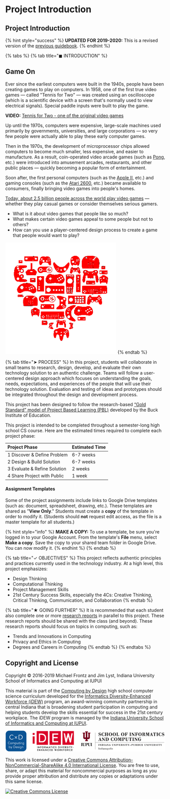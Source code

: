 # Project Introduction

## Project Introduction

{% hint style="success" %}
**UPDATED FOR 2019-2020:** This is a revised version of the [previous guidebook](https://docs.idew.org/video-game/).
{% endhint %}

{% tabs %}
{% tab title="◼ INTRODUCTION" %}
## Game On

Ever since the earliest computers were built in the 1940s, people have been creating games to play on computers. In 1958, one of the first true video games — called "Tennis for Two" — was created using an oscilloscope \(which is a scientific device with a screen that's normally used to view electrical signals\). Special paddle inputs were built to play the game.

**VIDEO:** [Tennis for Two - one of the original video games](https://www.youtube.com/watch?v=6PG2mdU_i8k)

Up until the 1970s, computers were expensive, large-scale machines used primarily by governments, universities, and large corporations — so very few people were actually able to play these early computer games.

Then in the 1970s, the development of microprocessor chips allowed computers to become much smaller, less expensive, and easier to manufacture. As a result, coin-operated video arcade games \(such as [Pong](https://en.wikipedia.org/wiki/Pong), etc.\) were introduced into amusement arcades, restaurants, and other public places — quickly becoming a popular form of entertainment.

Soon after, the first personal computers \(such as the [Apple II](https://en.wikipedia.org/wiki/Apple_II), etc.\) and gaming consoles \(such as the [Atari 2600](https://en.wikipedia.org/wiki/Atari_2600), etc.\) became available to consumers, finally bringing video games into people's homes.

[Today, about 2.5 billion people across the world play video games](https://www.wepc.com/news/video-game-statistics/) — whether they play casual games or consider themselves serious gamers.

* What is it about video games that people like so much?
* What makes certain video games appeal to some people but not to others?
* How can you use a player-centered design process to create a game that people would want to play?

![](.gitbook/assets/game-heart.png)
{% endtab %}

{% tab title="➤ PROCESS" %}
In this project, students will collaborate in small teams to research, design, develop, and evaluate their own technology solution to an authentic challenge. Teams will follow a user-centered design approach which focuses on understanding the goals, needs, expectations, and experiences of the people that will use their technology solution. Evaluation and testing of ideas and prototypes should be integrated throughout the design and development process.

This project has been designed to follow the research-based [“Gold Standard” model of Project Based Learning \(PBL\)](https://www.pblworks.org/what-is-pbl) developed by the Buck Institute of Education.

This project is intended to be completed throughout a semester-long high school CS course. Here are the estimated times required to complete each project phase:

| **Project Phase** | **Estimated Time** |
| :--- | :--- |
| 1 Discover & Define Problem | 6-7 weeks |
| 2 Design & Build Solution | 6-7 weeks |
| 3 Evaluate & Refine Solution | 2 weeks |
| 4 Share Project with Public | 1 week |

#### Assignment Templates

Some of the project assignments include links to Google Drive templates \(such as: document, spreadsheet, drawing, etc.\). These templates are shared as "**View Only**." Students must create a **copy** of the template in order to modify it. \(Students should **not** request edit access, as the file is a master template for all students.\)

{% hint style="info" %}
**MAKE A COPY:**  To use a template, be sure you're logged in to your Google Account. From the template's **File** menu, select **Make a copy**. Save the copy to your shared team folder in Google Drive. You can now modify it.
{% endhint %}
{% endtab %}

{% tab title="✓ OBJECTIVES" %}
This project reflects authentic principles and practices currently used in the technology industry. At a high level, this project emphasizes:

* Design Thinking
* Computational Thinking
* Project Management Skills
* 21st Century Success Skills, especially the 4Cs:  Creative Thinking, Critical Thinking, Communication, and Collaboration
{% endtab %}

{% tab title="★ GOING FURTHER" %}
It is recommended that each student also complete one or more [research reports](https://docs.idew.org/research-topics-in-computing/) in parallel to this project. These research reports should be shared with the class \(and beyond\). These research reports should focus on topics in computing, such as:

* Trends and Innovations in Computing
* Privacy and Ethics in Computing
* Degrees and Careers in Computing
{% endtab %}
{% endtabs %}



## Copyright and License

Copyright © 2016-2019 Michael Frontz and Jim Lyst, Indiana University School of Informatics and Computing at IUPUI

This material is part of the [Computing by Design](https://docs.idew.org/the-cxd-framework/) high school computer science curriculum developed for the [Informatics Diversity-Enhanced Workforce \(iDEW\)](http://soic.iupui.edu/idew/) program, an award-winning community partnership in central Indiana that is broadening student participation in computing and helping students develop the skills essential for success in the 21st century workplace. The iDEW program is managed by the [Indiana University School of Informatics and Computing at IUPUI](https://soic.iupui.edu/).

![](.gitbook/assets/cxd-idew-soic-logo.png)

This work is licensed under a [Creative Commons Attribution-NonCommercial-ShareAlike 4.0 International License](http://creativecommons.org/licenses/by-nc-sa/4.0/). You are free to use, share, or adapt this material for noncommercial purposes as long as you provide proper attribution and distribute any copies or adaptations under this same license.

[![Creative Commons License](https://i.creativecommons.org/l/by-nc-sa/4.0/88x31.png)](http://creativecommons.org/licenses/by-nc-sa/4.0/)

